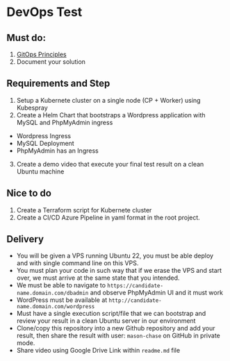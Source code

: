 # DevOps Test

## Must do:

1. [GitOps Principles](https://en.wikipedia.org/wiki/DevOps#GitOps)
2. Document your solution

## Requirements and Step


1. Setup a Kubernete cluster on a single node (CP + Worker) using Kubespray
2. Create a Helm Chart that bootstraps a Wordpress application with MySQL and PhpMyAdmin ingress

- Wordpress Ingress
- MySQL Deployment
- PhpMyAdmin has an Ingress

3. Create a demo video that execute your final test result on a clean Ubuntu machine

## Nice to do

1. Create a Terraform script for Kubernete cluster
2. Create a CI/CD Azure Pipeline in yaml format in the root project.

## Delivery
- You will be given a VPS running Ubuntu 22, you must be able deploy and with single command line on this VPS.
- You must plan your code in such way that if we erase the VPS and start over, we must arrive at the same state that you intended.
- We must be able to navigate to `https://candidate-name.domain.com/dbadmin` and observe PhpMyAdmin UI and it must work
- WordPress must be available at `http://candidate-name.domain.com/wordpress`
- Must have a single execution script/file that we can bootstrap and review your result in a clean Ubuntu server in our environment
- Clone/copy this repository into a new Github repository and add your result, then share the result with user: `mason-chase` on GitHub in private mode.
- Share video using Google Drive Link within `readme.md` file

